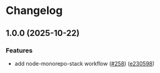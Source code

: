 # Changelog

## 1.0.0 (2025-10-22)


### Features

* add node-monorepo-stack workflow ([#258](https://github.com/abinnovision/actions/issues/258)) ([e230598](https://github.com/abinnovision/actions/commit/e230598b66ee583fd3af03547c3e74fb6f65c17f))
